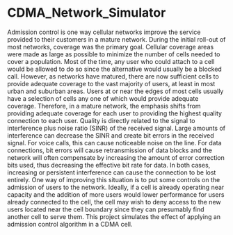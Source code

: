 # CDMA_Network_Simulator
Admission control is one way cellular networks improve the service provided to their customers in a
mature network. During the initial roll-out of most networks, coverage was the primary goal. Cellular
coverage areas were made as large as possible to minimize the number of cells needed to cover a
population. Most of the time, any user who could attach to a cell would be allowed to do so since the
alternative would usually be a blocked call. However, as networks have matured, there are now
sufficient cells to provide adequate coverage to the vast majority of users, at least in most urban and
suburban areas. Users at or near the edges of most cells usually have a selection of cells any one of
which would provide adequate coverage. Therefore, in a mature network, the emphasis shifts from
providing adequate coverage for each user to providing the highest quality connection to each user.
Quality is directly related to the signal to interference plus noise ratio (SINR) of the received signal. Large
amounts of interference can decrease the SINR and create bit errors in the received signal. For voice
calls, this can cause noticeable noise on the line. For data connections, bit errors will cause
retransmission of data blocks and the network will often compensate by increasing the amount of error
correction bits used, thus decreasing the effective bit rate for data. In both cases, increasing or
persistent interference can cause the connection to be lost entirely.
One way of improving this situation is to put some controls on the admission of users to the network.
Ideally, if a cell is already operating near capacity and the addition of more users would lower
performance for users already connected to the cell, the cell may wish to deny access to the new users
located near the cell boundary since they can presumably find another cell to serve them. This project
simulates the effect of applying an admission control algorithm in a CDMA cell.
